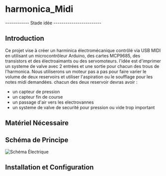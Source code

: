 # harmonica_Midi

------------     Stade idée     ------------------------

## Introduction
Ce projet vise à créer un harminica électromécanique contrôlé via USB MIDI en utilisant un microcontrôleur Arduino, des cartes MCP9685, des transistors et des électroaimants ou des servomoteurs.
l'idée est d'imprimer un systeme de valve avec 2 entrées et une sortie pour chacun des trous de l'harmonica.
Nous utiliserons un moteur pas a pas pour faire varier le volume de deux reservoirs et utiliser l'aspiration ou le soufflage pour les notes midi demandées.
chacun des deux reservoir devras avoir :
- un capteur de pression
- un capteur fin de course
- un passage d'air vers les electrovannes
- un systeme de valve de securité pour pression ou vide trop important



## Matériel Nécessaire

## Schéma de Principe
![Schéma Électrique](images/scheme.png)

## Installation et Configuration


